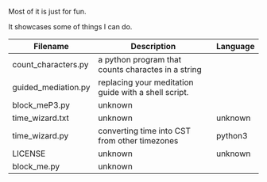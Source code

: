 Most of it is just for fun.

It showcases some of things I can do.

Filename | Description | Language 
----------- | ----------- | ---------- 
count_characters.py | a python program that counts charactes in a string | 
guided_mediation.py | replacing your meditation guide with a shell script. | 
block_meP3.py | unknown | 
time_wizard.txt | unknown | unknown
time_wizard.py | converting time into CST from other timezones  | python3 
LICENSE | unknown | unknown
block_me.py | unknown | 
